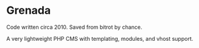 Grenada
=======

Code written circa 2010. Saved from bitrot by chance.

A very lightweight PHP CMS with templating, modules, and vhost support.
